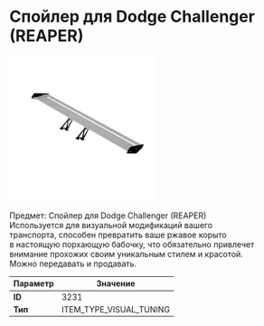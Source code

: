 # Спойлер для Dodge Challenger (REAPER)

![Item Image](../img/3231.webp?raw=true)

Предмет: Спойлер для Dodge Challenger (REAPER)<br>Используется для визуальной модификаций вашего<br>транспорта, способен превратить ваше ржавое корыто<br>в настоящую порхающую бабочку, что обязательно привлечет<br>внимание прохожих своим уникальным стилем и красотой.<br>Можно передавать и продавать.


| Параметр | Значение |
|----------|----------|
| **ID** | 3231 |
| **Тип** | ITEM_TYPE_VISUAL_TUNING |

